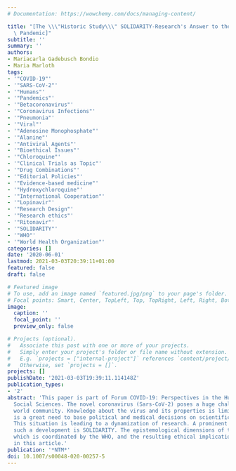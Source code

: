 ```yaml
---
# Documentation: https://wowchemy.com/docs/managing-content/

title: "[The \\\"Historic Study\\\" SOLIDARITY-Research's Answer to the Sars-CoV-2\
  \ Pandemic]"
subtitle: ''
summary: ''
authors:
- Mariacarla Gadebusch Bondio
- Maria Marloth
tags:
- '"COVID-19"'
- '"SARS-CoV-2"'
- '"Humans"'
- '"Pandemics"'
- '"Betacoronavirus"'
- '"Coronavirus Infections"'
- '"Pneumonia"'
- '"Viral"'
- '"Adenosine Monophosphate"'
- '"Alanine"'
- '"Antiviral Agents"'
- '"Bioethical Issues"'
- '"Chloroquine"'
- '"Clinical Trials as Topic"'
- '"Drug Combinations"'
- '"Editorial Policies"'
- '"Evidence-based medicine"'
- '"Hydroxychloroquine"'
- '"International Cooperation"'
- '"Lopinavir"'
- '"Research Design"'
- '"Research ethics"'
- '"Ritonavir"'
- '"SOLIDARITY"'
- '"WHO"'
- '"World Health Organization"'
categories: []
date: '2020-06-01'
lastmod: 2021-03-03T20:39:11+01:00
featured: false
draft: false

# Featured image
# To use, add an image named `featured.jpg/png` to your page's folder.
# Focal points: Smart, Center, TopLeft, Top, TopRight, Left, Right, BottomLeft, Bottom, BottomRight.
image:
  caption: ''
  focal_point: ''
  preview_only: false

# Projects (optional).
#   Associate this post with one or more of your projects.
#   Simply enter your project's folder or file name without extension.
#   E.g. `projects = ["internal-project"]` references `content/project/deep-learning/index.md`.
#   Otherwise, set `projects = []`.
projects: []
publishDate: '2021-03-03T19:39:11.114148Z'
publication_types:
- '2'
abstract: 'This paper is part of Forum COVID-19: Perspectives in the Humanities and
  Social Sciences. The novel coronavirus (Sars-CoV-2) poses a huge challenge to the
  world community. Knowledge about the virus and its properties is limited, but there
  is a great need to base political and medical decisions on scientific knowledge.
  This situation is leading to a dynamization of research. A prominent example of
  such a development is SOLIDARITY. The epistemological dimensions of this trial,
  which is coordinated by the WHO, and the resulting ethical implications are discussed
  in this article.'
publication: '*NTM*'
doi: 10.1007/s00048-020-00257-5
---
```

